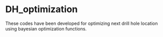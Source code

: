# DH_optimization
These codes have been developed for optimizing next drill hole location using bayesian optimization functions.
